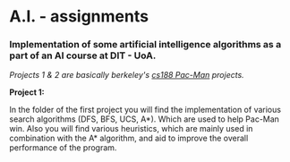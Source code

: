 
# A.I. - assignments
 
### Implementation of some artificial intelligence algorithms as a part of an AI course at DIT - UoA.
 
*Projects 1 & 2 are basically berkeley's [cs188 Pac-Man](https://inst.eecs.berkeley.edu/~cs188/sp19/) projects.*

**Project 1:**

In the folder of the first project you will find the implementation of various search algorithms (DFS, BFS, UCS, A*). Which are used to help Pac-Man win.  Also you will find various heuristics, which are mainly used in combination with the A* algorithm, and aid to improve the overall performance of the program.
